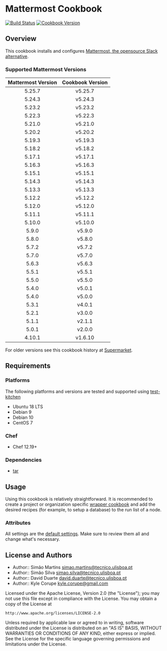 # Mattermost Cookbook

[![Build Status](https://travis-ci.org/ist-dsi/mattermost-cookbook.svg?branch=master)](https://travis-ci.org/ist-dsi/mattermost-cookbook) [![Cookbook Version](https://img.shields.io/cookbook/v/mattermost-cookbook.svg)](https://supermarket.chef.io/cookbooks/mattermost-cookbook)

## Overview

This cookbook installs and configures [Mattermost, the opensource Slack alternative](http://www.mattermost.org/).

### Supported Mattermost Versions

| Mattermost Version | Cookbook Version |
|:------------------:|:----------------:|
| 5.25.7             | v5.25.7          |
| 5.24.3             | v5.24.3          |
| 5.23.2             | v5.23.2          |
| 5.22.3             | v5.22.3          |
| 5.21.0             | v5.21.0          |
| 5.20.2             | v5.20.2          |
| 5.19.3             | v5.19.3          |
| 5.18.2             | v5.18.2          |
| 5.17.1             | v5.17.1          |
| 5.16.3             | v5.16.3          |
| 5.15.1             | v5.15.1          |
| 5.14.3             | v5.14.3          |
| 5.13.3             | v5.13.3          |
| 5.12.2             | v5.12.2          |
| 5.12.0             | v5.12.0          |
| 5.11.1             | v5.11.1          |
| 5.10.0             | v5.10.0          |
| 5.9.0              | v5.9.0           |
| 5.8.0              | v5.8.0           |
| 5.7.2              | v5.7.2           |
| 5.7.0              | v5.7.0           |
| 5.6.3              | v5.6.3           |
| 5.5.1              | v5.5.1           |
| 5.5.0              | v5.5.0           |
| 5.4.0              | v5.0.1           |
| 5.4.0              | v5.0.0           |
| 5.3.1              | v4.0.1           |
| 5.2.1              | v3.0.0           |
| 5.1.1              | v2.1.1           |
| 5.0.1              | v2.0.0           |
| 4.10.1             | v1.6.10          |

For older versions see this cookbook history at [Supermarket](https://supermarket.chef.io/cookbooks/mattermost-cookbook).

## Requirements

### Platforms

The following platforms and versions are tested and supported using [test-kitchen](http://kitchen.ci/)  

* Ubuntu 18 LTS
* Debian 9
* Debian 10
* CentOS 7

### Chef

* Chef 12.19+

### Dependencies

* [tar](https://supermarket.chef.io/cookbooks/tar)

## Usage

Using this cookbook is relatively straightforward. It is recommended to create a project or organization specific [wrapper cookbook](https://www.chef.io/blog/2013/12/03/doing-wrapper-cookbooks-right/) and add the desired recipes (for example, to setup a database) to the run list of a node.

### Attributes

All settings are the [default settings](https://docs.mattermost.com/administration/config-settings.html). Make sure to review them all and change what's necessary.

## License and Authors

* Author:: Simão Martins    <simao.martins@tecnico.ulisboa.pt>
* Author:: Simão Silva      <simao.silva@tecnico.ulisboa.pt>
* Author:: David Duarte     <david.duarte@tecnico.ulisboa.pt>
* Author:: Kyle Corupe      <kyle.corupe@gmail.com>

Licensed under the Apache License, Version 2.0 (the "License");
you may not use this file except in compliance with the License.
You may obtain a copy of the License at

    http://www.apache.org/licenses/LICENSE-2.0

Unless required by applicable law or agreed to in writing, software
distributed under the License is distributed on an "AS IS" BASIS,
WITHOUT WARRANTIES OR CONDITIONS OF ANY KIND, either express or implied.
See the License for the specific language governing permissions and
limitations under the License.

